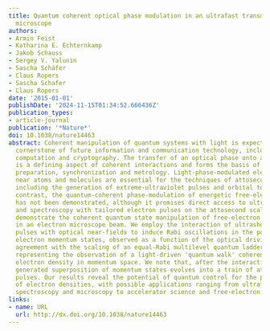 ```yaml
---
title: Quantum coherent optical phase modulation in an ultrafast transmission electron
  microscope
authors:
- Armin Feist
- Katharina E. Echternkamp
- Jakob Schauss
- Sergey V. Yalunin
- Sascha Schäfer
- Claus Ropers
- Sascha Schafer
- Claus Ropers
date: '2015-01-01'
publishDate: '2024-11-15T01:34:52.666436Z'
publication_types:
- article-journal
publication: '*Nature*'
doi: 10.1038/nature14463
abstract: Coherent manipulation of quantum systems with light is expected to be a
  cornerstone of future information and communication technology, including quantum
  computation and cryptography. The transfer of an optical phase onto a quantum wavefunction
  is a defining aspect of coherent interactions and forms the basis of quantum state
  preparation, synchronization and metrology. Light-phase-modulated electron states
  near atoms and molecules are essential for the techniques of attosecond science,
  including the generation of extreme-ultraviolet pulses and orbital tomography. In
  contrast, the quantum-coherent phase-modulation of energetic free-electron beams
  has not been demonstrated, although it promises direct access to ultrafast imaging
  and spectroscopy with tailored electron pulses on the attosecond scale. Here we
  demonstrate the coherent quantum state manipulation of free-electron populations
  in an electron microscope beam. We employ the interaction of ultrashort electron
  pulses with optical near-fields to induce Rabi oscillations in the populations of
  electron momentum states, observed as a function of the optical driving field. Excellent
  agreement with the scaling of an equal-Rabi multilevel quantum ladder is obtained,
  representing the observation of a light-driven 'quantum walk' coherently reshaping
  electron density in momentum space. We note that, after the interaction, the optically
  generated superposition of momentum states evolves into a train of attosecond electron
  pulses. Our results reveal the potential of quantum control for the precision structuring
  of electron densities, with possible applications ranging from ultrafast electron
  spectroscopy and microscopy to accelerator science and free-electron lasers.
links:
- name: URL
  url: http://dx.doi.org/10.1038/nature14463
---
```

